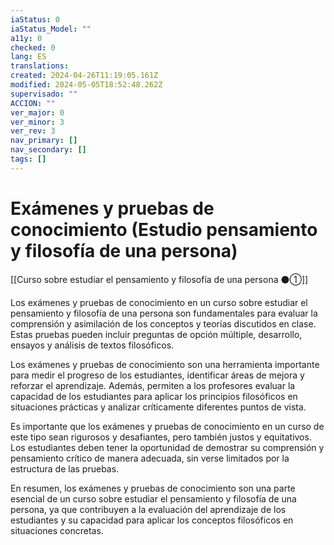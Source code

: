 ```yaml
---
iaStatus: 0
iaStatus_Model: ""
a11y: 0
checked: 0
lang: ES
translations: 
created: 2024-04-26T11:19:05.161Z
modified: 2024-05-05T18:52:48.262Z
supervisado: ""
ACCION: ""
ver_major: 0
ver_minor: 3
ver_rev: 3
nav_primary: []
nav_secondary: []
tags: []
---
```

# Exámenes y pruebas de conocimiento (Estudio pensamiento y filosofía de una persona)

[[Curso sobre estudiar el pensamiento y filosofía de una persona ⚫①]]

Los exámenes y pruebas de conocimiento en un curso sobre estudiar el pensamiento y filosofía de una persona son fundamentales para evaluar la comprensión y asimilación de los conceptos y teorías discutidos en clase. Estas pruebas pueden incluir preguntas de opción múltiple, desarrollo, ensayos y análisis de textos filosóficos.

Los exámenes y pruebas de conocimiento son una herramienta importante para medir el progreso de los estudiantes, identificar áreas de mejora y reforzar el aprendizaje. Además, permiten a los profesores evaluar la capacidad de los estudiantes para aplicar los principios filosóficos en situaciones prácticas y analizar críticamente diferentes puntos de vista.

Es importante que los exámenes y pruebas de conocimiento en un curso de este tipo sean rigurosos y desafiantes, pero también justos y equitativos. Los estudiantes deben tener la oportunidad de demostrar su comprensión y pensamiento crítico de manera adecuada, sin verse limitados por la estructura de las pruebas.

En resumen, los exámenes y pruebas de conocimiento son una parte esencial de un curso sobre estudiar el pensamiento y filosofía de una persona, ya que contribuyen a la evaluación del aprendizaje de los estudiantes y su capacidad para aplicar los conceptos filosóficos en situaciones concretas.
